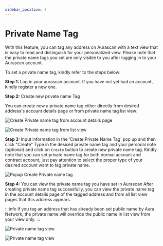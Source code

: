 ```yaml
---
sidebar_position: 2
---
```


# Private Name Tag

With this feature, you can tag any address on Aurascan with a text view that is easy to read and distinguish for your personalized view. Please note that the private name tags you set are only visible to you after logging in to your Aurascan account.

To set a private name tag, kindly refer to the steps below:

**Step 1:** Log in your aurascan account. If you have not yet had an account, kindly register a new one.

**Step 2:** Create new private name Tag

You can create new a private name tag either directly from desired address's account details page or from private name tag list view: 

![Create Private name tag from account details page](/img/aurascan/set_private_name_3.png)

![Create Private name tag from list view](/img/aurascan/add_private_name_3.png)

**Step 3:** Input information in the 'Create Private Name Tag' pop up and then click "Create"
Type in the desised private name tag and your personal note (optional) and click on `Create` button to create new private name tag.
Kindly note that you can set private name tag for both normal account and contract account, just pay attention to select the proper type of your desired account want to tag private name.

![Popup Create Private name tag](/img/aurascan/popup_create_private_name.png)

**Step 4:** You can view the private name tag you have set in Aurascan
After creating private name tag successfully, you can view the private name tag in the account details page of the tagged address and from all list view pages that this address appears.

:::info
If you tag an address that has already been set public name by Aura Network, the private name will override the public name in list view from your view only. 
::: 


![Private name tag view](/img/aurascan/post_private_name_account_details_3.png)

![Private name tag view](/img/aurascan/post_private_name_in_list_view_3.png)
